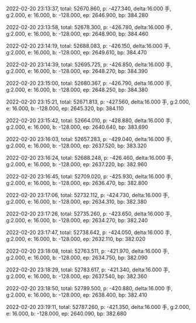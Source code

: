 2022-02-20 23:13:37, total: 52670.860, p: -427.340, delta:16.000 手, g:2.000, e: 16.000, b: -128.000, ep: 2646.900, bp: 384.280

2022-02-20 23:13:58, total: 52678.300, p: -426.780, delta:16.000 手, g:2.000, e: 16.000, b: -128.000, ep: 2648.900, bp: 384.460

2022-02-20 23:14:19, total: 52688.083, p: -426.150, delta:16.000 手, g:2.000, e: 16.000, b: -128.000, ep: 2649.610, bp: 384.470

2022-02-20 23:14:39, total: 52695.725, p: -426.850, delta:16.000 手, g:2.000, e: 16.000, b: -128.000, ep: 2648.270, bp: 384.390

2022-02-20 23:15:00, total: 52680.367, p: -426.790, delta:16.000 手, g:2.000, e: 16.000, b: -128.000, ep: 2648.250, bp: 384.380

2022-02-20 23:15:21, total: 52671.813, p: -427.560, delta:16.000 手, g:2.000, e: 16.000, b: -128.000, ep: 2645.320, bp: 384.110

2022-02-20 23:15:42, total: 52664.010, p: -428.880, delta:16.000 手, g:2.000, e: 16.000, b: -128.000, ep: 2640.640, bp: 383.690

2022-02-20 23:16:03, total: 52657.283, p: -429.040, delta:16.000 手, g:2.000, e: 16.000, b: -128.000, ep: 2637.520, bp: 383.320

2022-02-20 23:16:24, total: 52688.248, p: -426.460, delta:16.000 手, g:2.000, e: 16.000, b: -128.000, ep: 2637.220, bp: 382.960

2022-02-20 23:16:45, total: 52709.020, p: -425.930, delta:16.000 手, g:2.000, e: 16.000, b: -128.000, ep: 2636.470, bp: 382.800

2022-02-20 23:17:06, total: 52732.112, p: -424.730, delta:16.000 手, g:2.000, e: 16.000, b: -128.000, ep: 2634.310, bp: 382.380

2022-02-20 23:17:26, total: 52735.260, p: -423.650, delta:16.000 手, g:2.000, e: 16.000, b: -128.000, ep: 2634.270, bp: 382.240

2022-02-20 23:17:47, total: 52738.642, p: -424.050, delta:16.000 手, g:2.000, e: 16.000, b: -128.000, ep: 2632.110, bp: 382.020

2022-02-20 23:18:08, total: 52763.511, p: -421.970, delta:16.000 手, g:2.000, e: 16.000, b: -128.000, ep: 2634.750, bp: 382.090

2022-02-20 23:18:29, total: 52783.617, p: -421.340, delta:16.000 手, g:2.000, e: 16.000, b: -128.000, ep: 2637.540, bp: 382.360

2022-02-20 23:18:50, total: 52789.500, p: -420.880, delta:16.000 手, g:2.000, e: 16.000, b: -128.000, ep: 2638.400, bp: 382.410

2022-02-20 23:19:11, total: 52787.260, p: -421.350, delta:16.000 手, g:2.000, e: 16.000, b: -128.000, ep: 2640.090, bp: 382.680
